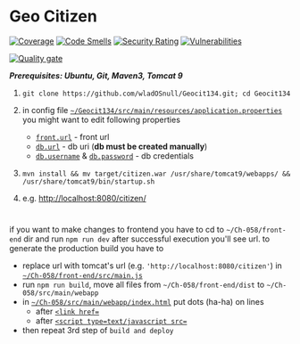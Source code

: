 # Geo Citizen


[![Coverage](http://wlados-sonarqube.ddns.net:9000/api/project_badges/measure?project=com.softserveinc%3Ageo-citizen&metric=coverage&token=f9f17518dec24e8ddaf7851e1673547236e2a16f)](http://wlados-sonarqube.ddns.net:9000/dashboard?id=com.softserveinc%3Ageo-citizen)
[![Code Smells](http://wlados-sonarqube.ddns.net:9000/api/project_badges/measure?project=com.softserveinc%3Ageo-citizen&metric=code_smells&token=f9f17518dec24e8ddaf7851e1673547236e2a16f)](http://wlados-sonarqube.ddns.net:9000/dashboard?id=com.softserveinc%3Ageo-citizen)
[![Security Rating](http://wlados-sonarqube.ddns.net:9000/api/project_badges/measure?project=com.softserveinc%3Ageo-citizen&metric=security_rating&token=f9f17518dec24e8ddaf7851e1673547236e2a16f)](http://wlados-sonarqube.ddns.net:9000/dashboard?id=com.softserveinc%3Ageo-citizen)
[![Vulnerabilities](http://wlados-sonarqube.ddns.net:9000/api/project_badges/measure?project=com.softserveinc%3Ageo-citizen&metric=vulnerabilities&token=f9f17518dec24e8ddaf7851e1673547236e2a16f)](http://wlados-sonarqube.ddns.net:9000/dashboard?id=com.softserveinc%3Ageo-citizen)

[![Quality gate](http://wlados-sonarqube.ddns.net:9000/api/project_badges/quality_gate?project=com.softserveinc%3Ageo-citizen&token=f9f17518dec24e8ddaf7851e1673547236e2a16f)](http://wlados-sonarqube.ddns.net:9000/dashboard?id=com.softserveinc%3Ageo-citizen)

___Prerequisites: Ubuntu, Git, Maven3, Tomcat 9___

1) `git clone https://github.com/wladOSnull/Geocit134.git; cd Geocit134`

2) in config file [`~/Geocit134/src/main/resources/application.properties`](https://git.io/vA4Sw)
	you might want to edit following properties
	 * [`front.url`](https://git.io/vARyB) - front url
	 * [`db.url`](https://git.io/vARyu) - db uri (__db must be created manually__)
	 * [`db.username`](https://git.io/vARyo) & [`db.password`](https://git.io/vARyK) - db credentials

3) `mvn install && mv target/citizen.war /usr/share/tomcat9/webapps/ && /usr/share/tomcat9/bin/startup.sh`

4) e.g. <http://localhost:8080/citizen/>

# 

if you want to make changes to frontend 
you have to cd to `~/Ch-058/front-end` dir and run `npm run dev` after successful execution you'll see url.
to generate the production build you have to
 - replace url with tomcat's url (e.g. `'http://localhost:8080/citizen'`) in [`~/Ch-058/front-end/src/main.js`](git.io/vA49U)
 - run `npm run build`, move all files from `~/Ch-058/front-end/dist` to `~/Ch-058/src/main/webapp`
 - in [`~/Ch-058/src/main/webapp/index.html`](https://git.io/vAR9l) put dots (ha-ha) on lines
    * after [`<link href=`](https://git.io/vARrw) 
    * after [`<script type=text/javascript src=`](https://git.io/vARr5)
- then repeat 3rd step of `build and deploy`
